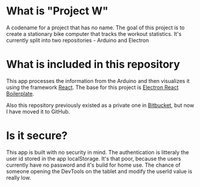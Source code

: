# What is "Project W"
A codename for a project that has no name. The goal of this project is to create a stationary bike computer that tracks the workout statistics.
It's currently split into two repositories - Arduino and Electron

# What is included in this repository
This app processes the information from the Arduino and then visualizes it using the framework [React](https://github.com/facebook/react/). 
The base for this project is [Electron React Boilerplate](https://github.com/electron-react-boilerplate/electron-react-boilerplate).

Also this repository previously existed as a private one in [Bitbucket](https://bitbucket.org/), but now I have moved it to GitHub.

# Is it secure?
This app is built with no security in mind. The authentication is litteraly the user id stored in the app localStorage. It's that poor, because the users currently have no password and it's build for home use. The chance of someone opening the DevTools on the tablet and modify the userId value is really low.
